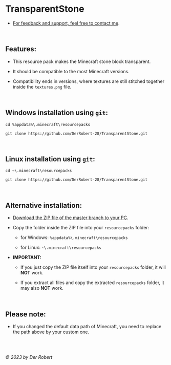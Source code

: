 # TransparentStone

* [For feedback and support, feel free to contact me](https://www.youtube.com/@DerRobert28/community).

<br>

## Features:

- This resource pack makes the Minecraft stone block transparent.

- It should be compatible to the most Minecraft versions.

- Compatibility ends in versions, where textures are still stitched together inside the `textures.png` file.

<br>

## Windows installation using `git`:

```
cd %appdata%\.minecraft\resourcepacks

git clone https://github.com/DerRobert-28/TransparentStone.git
```

<br>

## Linux installation using `git`:

```
cd ~\.minecraft\resourcepacks

git clone https://github.com/DerRobert-28/TransparentStone.git
```

<br>

## Alternative installation:

- [Download the ZIP file of the master branch to your PC](https://github.com/DerRobert-28/TransparentStone/archive/refs/heads/master.zip).

- Copy the folder inside the ZIP file into your `resourcepacks` folder:

  - for Windows: `%appdata%\.minecraft\resourcepacks`

  - for Linux: `~\.minecraft\resourcepacks`

- **IMPORTANT:**

  - If you just copy the ZIP file itself into your `resourcepacks` folder, it will **NOT** work.
  
  - If you extract all files and copy the extracted `resourcepacks` folder, it may also **NOT** work.

<br>

## Please note:

- If you changed the default data path of Minecraft, you need to replace the path above by your custom one.
  
<br>
<br>

*&copy; 2023 by Der Robert*

